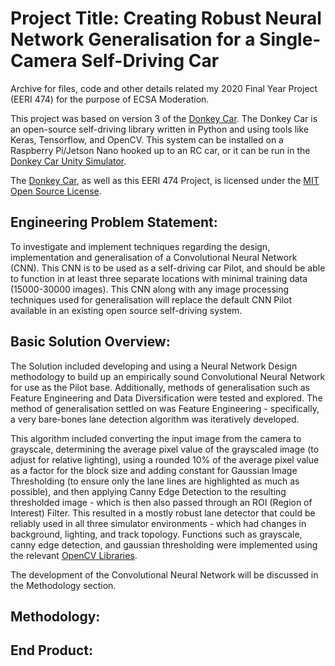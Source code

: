 # Project Title: Creating Robust Neural Network Generalisation for a Single-Camera Self-Driving Car
Archive for files, code and other details related my 2020 Final Year Project (EERI 474) for the purpose of ECSA Moderation. 

This project was based on version 3 of the [Donkey Car](https://github.com/autorope/donkeycar/). The Donkey Car is an open-source
self-driving library written in Python and using tools like Keras, Tensorflow, and OpenCV. This system can be installed on a 
Raspberry Pi/Jetson Nano hooked up to an RC car, or it can be run in the [Donkey Car Unity Simulator](https://github.com/tawnkramer/gym-donkeycar).

The [Donkey Car](https://github.com/autorope/donkeycar/blob/dev/LICENSE), as well as this EERI 474 Project, is licensed under the  [MIT Open Source
License](LICENSE).
## Engineering Problem Statement:

To investigate and implement techniques regarding the design, implementation and generalisation of a Convolutional Neural Network (CNN). This CNN is to be 
used as a self-driving car Pilot, and should be able to function in at least three separate locations with minimal training data (15000-30000 images). This CNN along with any image processing techniques used for generalisation will replace the default CNN Pilot available in an existing
open source self-driving system.

## Basic Solution Overview:

The Solution included developing and using a Neural Network Design methodology to build up an empirically sound Convolutional Neural Network for use as the Pilot
base. Additionally, methods of generalisation such as Feature Engineering and Data Diversification were tested and explored. The method of generalisation settled
on was Feature Engineering - specifically, a very bare-bones lane detection algorithm was iteratively developed. 

This algorithm included converting the input image from the camera to grayscale, determining the average pixel value of the grayscaled image (to adjust for relative 
lighting), using a rounded 10% of the average pixel value as a factor for the block size and adding constant for Gaussian Image Thresholding (to ensure only the 
lane lines are highlighted as much as possible), and then applying Canny Edge Detection to the resulting thresholded image - which is then also passed through an 
ROI (Region of Interest) Filter. This resulted in a mostly robust lane detector that could be reliably used in all three simulator environments - which had 
changes in background, lighting, and track topology. Functions such as grayscale, canny edge detection, and gaussian thresholding were implemented using the 
relevant [OpenCV Libraries](https://opencv.org/).

The development of the Convolutional Neural Network will be discussed in the Methodology section.
## Methodology:

## End Product:
